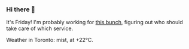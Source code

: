 ### Hi there :wave:

It's Friday! I'm probably working for [this bunch](https://github.com/kohofinancial), figuring out who should take care of which service.

Weather in Toronto: mist, at +22°C.
